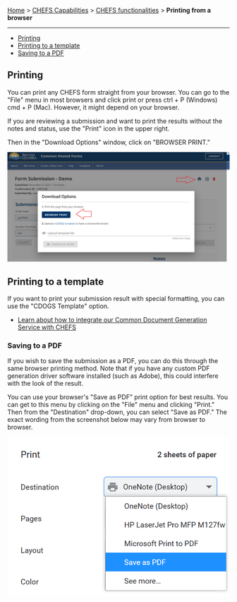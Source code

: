 [Home](index) > [CHEFS Capabilities](CHEFS-Capabilities) > [CHEFS functionalities](CHEFS-functionalities) > **Printing from a browser**
***

* [Printing](#Printing)
* [Printing to a template](#Printing-to-a-template)
* [Saving to a PDF](#Saving-to-a-PDF)

## Printing

You can print any CHEFS form straight from your browser. You can go to the "File" menu in most browsers and click print or press ctrl + P (Windows) cmd + P (Mac). However, it might depend on your browser.

If you are reviewing a submission and want to print the results without the notes and status, use the "Print" icon in the upper right.

Then in the "Download Options" window, click on "BROWSER PRINT."

![Submission Print](images/print_browser.png) 

## Printing to a template

If you want to print your submission result with special formatting, you can use the "CDOGS Template" option. 
* [Learn about how to integrate our Common Document Generation Service with CHEFS](https://github.com/bcgov/common-hosted-form-service/wiki/CDOGS-Template-Upload)

### Saving to a PDF
If you wish to save the submission as a PDF, you can do this through the same browser printing method. Note that if you have any custom PDF generation driver software installed (such as Adobe), this could interfere with the look of the result.

You can use your browser's "Save as PDF" print option for best results. You can get to this menu by clicking on the "File" menu and clicking "Print." Then from the "Destination" drop-down, you can select "Save as PDF." The exact wording from the screenshot below may vary from browser to browser.

![Save to pdf.](images/print_save.png) 